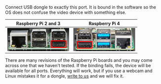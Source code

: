 Connect USB dongle to exactly this port. It is bound in the software so the OS does not confuse the video device with something else.

| Raspberry Pi 2 and 3                             | Raspberry Pi 4                                   |
|--------------------------------------------------|--------------------------------------------------|
| <img src="../_diy/usbcap_rpi2.jpg" width="200"/> | <img src="../_diy/usbcap_rpi4.jpg" width="200"/> |

There are many revisions of the Raspberry Pi boards and you may come across one that we haven't tested.
If the binding fails, the device will be available for all ports.
Everything will work, but if you use a webcam and Linux mistakes it for a dongle,
[write to us](https://discord.gg/bpmXfz5) and we will fix it.
